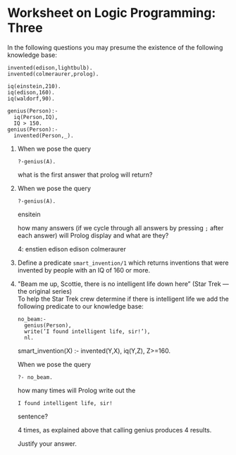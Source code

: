 # Worksheet on Logic Programming: Three

In the following questions you may presume the existence of the following knowledge base:
```
invented(edison,lightbulb). 
invented(colmeraurer,prolog). 

iq(einstein,210). 
iq(edison,160). 
iq(waldorf,90). 

genius(Person):-
  iq(Person,IQ),
  IQ > 150. 
genius(Person):-
  invented(Person,_).
```
1. When we pose the query 
    ```
    ?-genius(A).
    ```
    
    
    what is the first answer that prolog will return?
1. When we pose the query
    ```
    ?-genius(A).
    ```
    ensitein
    
    how many answers (if we cycle through all answers by pressing `;` after each answer) will Prolog display and what are they?
    
    4: 
    enstien
    edison
    edison
    colmeraurer
    
1. Define a predicate `smart_invention/1` which returns inventions that were invented by people with an IQ of 160 or more.
1. "Beam me up, Scottie, there is no intelligent life down here” (Star Trek — the original series)  
  To help the Star Trek crew determine if there is intelligent life we add the following predicate to our knowledge base:
    ```
    no_beam:- 
      genius(Person),
      write(’I found intelligent life, sir!’), 
      nl.
    ```
    smart_invention(X) :- invented(Y,X), iq(Y,Z), Z>=160.
    
    When we pose the query
    ```
    ?- no_beam.
    ```
    how many times will Prolog write out the 
    ```
    I found intelligent life, sir!
    ```
    sentence?  
    
    4 times, as explained above that calling genius produces 4 results. 
    
    Justify your answer.
